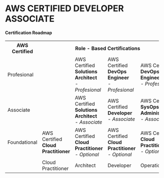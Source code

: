 # AWS CERTIFIED DEVELOPER ASSOCIATE
#### Certification Roadmap

<table>
    <tr>
        <th>AWS Certified</th>
        <th colspan="4">Role - Based Certifications</th>
        <th>Specialty Certifications</th>
    </tr>
    <tr>
        <td>Profesional</td>
        <td></td>
        <td>
          AWS Certified<br>
          <b>Solutions Architect</b><br>
          <i>- Profesional</i>
        </td>
        <td>
          AWS Certified<br>
          <b>DevOps Engineer</b><br>
          <i>- Profesional</i>
        </td>
        <td>
          AWS Certified<br>
          <b>DevOps Engineer</b><br>
          <i>- Profesional</i>
        </td>
        <td>
          AWS Certified<br>
          <b>Advanced Networking</b><br>
          <i>- Specialty</i>
        </td>
    </tr>
    <tr>
        <td>Associate</td>
        <td></td>
        <td>
          AWS Certified<br>
          <b>Solutions Architect</b><br>
          <i>- Associate</i>
        </td>
        <td>
          AWS Certified<br>
          <b>Developer</b><br>
          <i>- Associate</i>
        </td>
        <td>
          AWS Certified<br>
          <b>SysOps Administrator</b><br>
          <i>- Associate</i>
        </td>
        <td>
          AWS Certified<br>
          <b>Big Data</b><br>
          <i>- Specialty</i>
        </td>
    </tr>
    <tr>
        <td>Foundational</td>
        <td>
          AWS Certified<br>
          <b>Cloud Practitioner</b><br>
        </td>
        <td>
          AWS Certified<br>
          <b>Cloud Practitioner</b><br>
          <i>- Optional</i>
        </td>
        <td>
          AWS Certified<br>
          <b>Cloud Practitioner</b><br>
          <i>- Optional</i>
        </td>
        <td>
          AWS Certified<br>
          <b>Cloud Practitioner</b><br>
          <i>- Optional</i>
        </td>
        <td>
          AWS Certified<br>
          <b>Security</b><br>
          <i>- Specialty</i>
        </td>
    </tr>
    <tr>
        <td></td>
        <td>Cloud Practitioner</td>
        <td>Architect</td>
        <td>Developer</td>
        <td>Operations</td>
    </tr>
</table>












